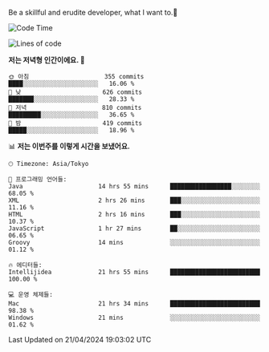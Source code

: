 Be a skillful and erudite developer, what I want to.👶

<!--START_SECTION:waka-->
![Code Time](http://img.shields.io/badge/Code%20Time-716%20hrs%2048%20mins-blue)

![Lines of code](https://img.shields.io/badge/%EC%A0%80%EB%8A%94%20%EC%97%AC%ED%83%9C%EA%B9%8C%EC%A7%80%20-1.6%20million%20%EC%A4%84%EC%9D%98%20%EC%BD%94%EB%93%9C%EB%A5%BC%20%EC%9E%91%EC%84%B1%ED%96%88%EC%96%B4%EC%9A%94.-blue)

**저는 저녁형 인간이에요. 🦉** 

```text
🌞 아침                     355 commits         ████░░░░░░░░░░░░░░░░░░░░░   16.06 % 
🌆 낮　                     626 commits         ███████░░░░░░░░░░░░░░░░░░   28.33 % 
🌃 저녁                     810 commits         █████████░░░░░░░░░░░░░░░░   36.65 % 
🌙 밤　                     419 commits         █████░░░░░░░░░░░░░░░░░░░░   18.96 % 
```


📊 **저는 이번주를 이렇게 시간을 보냈어요.** 

```text
🕑︎ Timezone: Asia/Tokyo

💬 프로그래밍 언어들: 
Java                     14 hrs 55 mins      █████████████████░░░░░░░░   68.05 % 
XML                      2 hrs 26 mins       ███░░░░░░░░░░░░░░░░░░░░░░   11.16 % 
HTML                     2 hrs 16 mins       ███░░░░░░░░░░░░░░░░░░░░░░   10.37 % 
JavaScript               1 hr 27 mins        ██░░░░░░░░░░░░░░░░░░░░░░░   06.65 % 
Groovy                   14 mins             ░░░░░░░░░░░░░░░░░░░░░░░░░   01.12 % 

🔥 에디터들: 
Intellijidea             21 hrs 55 mins      █████████████████████████   100.00 % 

💻 운영 체제들: 
Mac                      21 hrs 34 mins      █████████████████████████   98.38 % 
Windows                  21 mins             ░░░░░░░░░░░░░░░░░░░░░░░░░   01.62 % 
```


 Last Updated on 21/04/2024 19:03:02 UTC
<!--END_SECTION:waka-->

